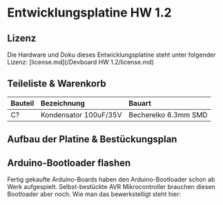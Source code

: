 # Entwicklungsplatine HW 1.2

## Lizenz

Die Hardware und Doku dieses Entwicklungsplatine steht unter folgender Lizenz: [license.md](/Devboard HW 1.2/license.md)

## Teileliste & Warenkorb

| Bauteil | Bezeichnung                 | Bauart               |
|:--------|:----------------------------|:---------------------|
| C?      | Kondensator 100uF/35V       | Becherelko 6.3mm SMD |

## Aufbau der Platine & Bestückungsplan



## Arduino-Bootloader flashen

Fertig gekaufte Arduino-Boards haben den Arduino-Bootloader schon ab Werk aufgespielt. 
Selbst-bestückte AVR Mikrocontroller brauchen diesen Bootloader aber noch. Wie man das bewerkstelligt steht hier:

